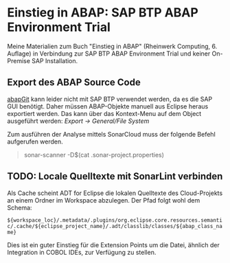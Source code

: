 # Einstieg in ABAP: SAP BTP ABAP Environment Trial

Meine Materialien zum Buch "Einstieg in ABAP" (Rheinwerk Computing, 6. Auflage) in Verbindung zur
SAP BTP ABAP Environment Trial und keiner On-Premise SAP Installation.

## Export des ABAP Source Code

[abapGit](https://github.com/abapGit/abapGit) kann leider nicht mit SAP BTP verwendet werden, da es
die SAP GUI benötigt. Daher müssen ABAP-Objekte manuell aus Eclipse heraus exportiert werden. Das
kann über das Kontext-Menu auf dem Object ausgeführt werden: *Export -> General/File System*

Zum ausführen der Analyse mittels SonarCloud muss der folgende Befehl aufgerufen werden.
> sonar-scanner -D$(cat .sonar-project.properties)

## TODO: Locale Quelltexte mit SonarLint verbinden

Als Cache scheint ADT for Eclipse die lokalen Quelltexte des Cloud-Projekts an einem Ordner im
Workspace abzulegen. Der Pfad folgt wohl dem Schema:

`${workspace_loc}/.metadata/.plugins/org.eclipse.core.resources.semantic/.cache/${eclipse_project_name}/.adt/classlib/classes/${abap_class_name}`

Dies ist ein guter Einstieg für die Extension Points um die Datei, ähnlich der Integration in COBOL IDEs, zur Verfügung zu stellen.
